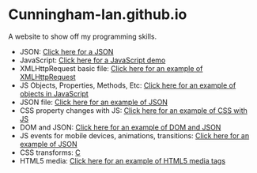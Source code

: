 # Cunningham-Ian.github.io
A website to show off my programming skills.

<ul>
		<li>JSON: <a href="/JSON_file.json">Click here for a JSON</a><br></li>
		<li>JavaScript: <a href="/JS_basics.html">Click here for a JavaScript demo</a><br></li>
		<li>XMLHttpRequest basic file: <a href="/XMLHttpRequest_Example.html">Click here for an example of XMLHttpRequest</a><br></li>
		<li>JS Objects, Properties, Methods, Etc: <a href="/objectbasics.html">Click here for an example of objects in JavaScript</a><br></li>
		<li>JSON file: <a href="/json_example.html">Click here for an example of JSON</a><br></li>
		<li>CSS property changes with JS: <a href="/css_with_js_example.html">Click here for an example of CSS with JS</a><br></li>
		<li>DOM and JSON: <a href="/DOM_and_JSON_example.html">Click here for an example of DOM and JSON</a><br></li>
		<li>JS events for mobile devices, animations, transitions: <a href="/js_special_events.html">Click here for an example of JSON</a><br></li>
		<li>CSS transforms: <a href="/css_transform.html">C</a><br></li>
		<li>HTML5 media: <a href="/html5_tags.html">Click here for an example of HTML5 media tags</a><br></li>
	</ul>
  
